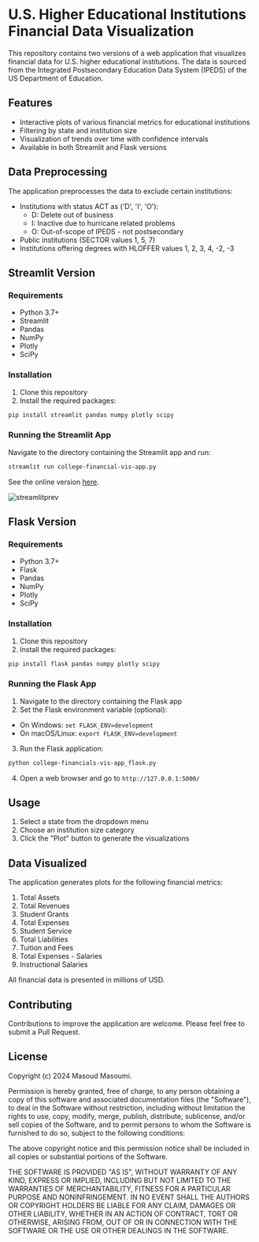 # U.S. Higher Educational Institutions Financial Data Visualization

This repository contains two versions of a web application that visualizes financial data for U.S. higher educational institutions. The data is sourced from the Integrated Postsecondary Education Data System (IPEDS) of the US Department of Education.

## Features

- Interactive plots of various financial metrics for educational institutions
- Filtering by state and institution size
- Visualization of trends over time with confidence intervals
- Available in both Streamlit and Flask versions

## Data Preprocessing

The application preprocesses the data to exclude certain institutions:

- Institutions with status ACT as ('D', 'I', 'O'):
  - D: Delete out of business
  - I: Inactive due to hurricane related problems
  - O: Out-of-scope of IPEDS - not postsecondary
- Public institutions (SECTOR values 1, 5, 7)
- Institutions offering degrees with HLOFFER values 1, 2, 3, 4, -2, -3

## Streamlit Version

### Requirements

- Python 3.7+
- Streamlit
- Pandas
- NumPy
- Plotly
- SciPy

### Installation

1. Clone this repository
2. Install the required packages:

```sh
pip install streamlit pandas numpy plotly scipy
```

### Running the Streamlit App

Navigate to the directory containing the Streamlit app and run:

```sh
streamlit run college-financial-vis-app.py
```
See the online version [here]((https://masoudmim-college-data-vis-college-financial-vis-app-hncodw.streamlit.app/)).

![streamlitprev](./assets/web_app_streamlit.gif)

## Flask Version

### Requirements

- Python 3.7+
- Flask
- Pandas
- NumPy
- Plotly
- SciPy

### Installation

1. Clone this repository
2. Install the required packages:
```sh
pip install flask pandas numpy plotly scipy
```

### Running the Flask App

1. Navigate to the directory containing the Flask app
2. Set the Flask environment variable (optional):
- On Windows: `set FLASK_ENV=development`
- On macOS/Linux: `export FLASK_ENV=development`
3. Run the Flask application:
```sh
python college-financials-vis-app_flask.py
```

4. Open a web browser and go to `http://127.0.0.1:5000/`

## Usage

1. Select a state from the dropdown menu
2. Choose an institution size category
3. Click the "Plot" button to generate the visualizations

## Data Visualized

The application generates plots for the following financial metrics:

1. Total Assets
2. Total Revenues
3. Student Grants
4. Total Expenses
5. Student Service
6. Total Liabilities
7. Tuition and Fees
8. Total Expenses - Salaries
9. Instructional Salaries

All financial data is presented in millions of USD.

## Contributing

Contributions to improve the application are welcome. Please feel free to submit a Pull Request.

## License

Copyright (c) 2024 Masoud Masoumi.

Permission is hereby granted, free of charge, to any person obtaining a copy of this software and associated documentation files (the "Software"), to deal in the Software without restriction, including without limitation the rights to use, copy, modify, merge, publish, distribute, sublicense, and/or sell copies of the Software, and to permit persons to whom the Software is furnished to do so, subject to the following conditions:

The above copyright notice and this permission notice shall be included in all copies or substantial portions of the Software.

THE SOFTWARE IS PROVIDED "AS IS", WITHOUT WARRANTY OF ANY KIND, EXPRESS OR IMPLIED, INCLUDING BUT NOT LIMITED TO THE WARRANTIES OF MERCHANTABILITY, FITNESS FOR A PARTICULAR PURPOSE AND NONINFRINGEMENT. IN NO EVENT SHALL THE AUTHORS OR COPYRIGHT HOLDERS BE LIABLE FOR ANY CLAIM, DAMAGES OR OTHER LIABILITY, WHETHER IN AN ACTION OF CONTRACT, TORT OR OTHERWISE, ARISING FROM, OUT OF OR IN CONNECTION WITH THE SOFTWARE OR THE USE OR OTHER DEALINGS IN THE SOFTWARE.



